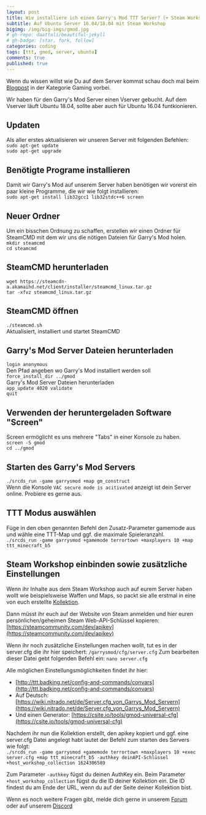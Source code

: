 ```yaml
---
layout: post
title: Wie installiere ich einen Garry's Mod TTT Server? (+ Steam Workshop)
subtitle: Auf Ubuntu Server 16.04/18.04 mit Steam Workshop
bigimg: /img/big-imgs/gmod.jpg
# gh-repo: daattali/beautiful-jekyll
# gh-badge: [star, fork, follow]
categories: coding
tags: [ttt, gmod, server, ubuntu]
comments: true
published: true
---
```


Wenn du wissen willst wie Du auf dem Server kommst schau doch mal beim [Blogpost](https://mvbuddies.de/projects/gaming/garrys-mod-ttt) in der Kategorie Gaming vorbei.

Wir haben für den Garry's Mod Server einen Vserver gebucht. Auf dem Vserver läuft Ubuntu 18.04, sollte aber auch für Ubuntu 16.04 funtkionieren.

## Updaten
Als aller erstes aktualisieren wir unseren Server mit folgenden Befehlen:  
`sudo apt-get update`  
`sudo apt-get upgrade`

## Benötigte Programe installieren
Damit wir Garry's Mod auf unserem Server haben benötigen wir vorerst ein paar kleine Programme, die wir wie folgt installieren:  
`sudo apt-get install lib32gcc1 lib32stdc++6 screen`

## Neuer Ordner
Um ein bisschen Ordnung zu schaffen, erstellen wir einen Ordner für SteamCMD mit dem wir uns die nötigen Dateien für Garry's Mod holen.  
`mkdir steamcmd`  
`cd steamcmd`

## SteamCMD herunterladen
`wget https://steamcdn-a.akamaihd.net/client/installer/steamcmd_linux.tar.gz`  
`tar -xfvz steamcmd_linux.tar.gz`

## SteamCMD öffnen
`./steamcmd.sh`  
Aktualisiert, installiert und startet SteamCMD

## Garry's Mod Server Dateien herunterladen
`login anonymous`  
Den Pfad angeben wo Garry's Mod installiert werden soll  
`force_install_dir ../gmod`  
Garry's Mod Server Dateien herunterladen  
`app_update 4020 validate`  
`quit`

## Verwenden der heruntergeladen Software "Screen"
Screen ermöglicht es uns mehrere "Tabs" in einer Konsole zu haben.  
`screen -S gmod`  
`cd ../gmod`

## Starten des Garry's Mod Servers
`./srcds_run -game garrysmod +map gm_construct`  
Wenn die Konsole `VAC secure mode is acitivated` anzeigt ist dein Server online. Probiere es gerne aus.

## TTT Modus auswählen
Füge in den oben genannten Befehl den Zusatz-Parameter gamemode aus und wähle eine TTT-Map und ggf. die maximale Spieleranzahl.  
`./srcds_run -game garrysmod +gamemode terrortown +maxplayers 10 +map ttt_minecraft_b5`

## Steam Workshop einbinden sowie zusätzliche Einstellungen
Wenn ihr Inhalte aus dem Steam Workshop auch auf eurem Server haben wollt wie beispielsweise Waffen und Maps, so packt sie alle erstmal in eine von euch erstellte [Kollektion](https://steamcommunity.com/sharedfiles/filedetails/?id=859405395).

Dann müsst ihr euch auf der Website von Steam anmelden und hier euren persönlichen/geheimen Steam Web-API-Schlüssel kopieren: [https://steamcommunity.com/dev/apikey](https://steamcommunity.com/dev/apikey)

Wenn ihr noch zusätzliche Einstellungen machen wollt, tut es in der server.cfg die ihr hier speichert: `/garrysmod/cfg/server.cfg`
Zum bearbeiten dieser Datei gebt folgenden Befehl ein: `nano server.cfg`

Alle möglichen Einstellungsmöglichkeiten findet ihr hier:
- [http://ttt.badking.net/config-and-commands/convars](http://ttt.badking.net/config-and-commands/convars)
- Auf Deutsch: [https://wiki.nitrado.net/de/Server.cfg_von_Garrys_Mod_Servern](https://wiki.nitrado.net/de/Server.cfg_von_Garrys_Mod_Servern)
- Und einen Generator: [https://csite.io/tools/gmod-universal-cfg](https://csite.io/tools/gmod-universal-cfg)

Nachdem ihr nun die Kollektion erstellt, den apikey kopiert und ggf. eine server.cfg Datei angelegt habt lautet der Befehl zum starten des Servers wie folgt:  
`./srcds_run -game garrysmod +gamemode terrortown +maxplayers 10 +exec server.cfg +map ttt_minecraft_b5 -authkey deinAPI-Schlüssel +host_workshop_collection 1624306589
`
  
Zum Parameter `-authkey` fügst du deinen AuthKey ein. Beim Parameter `+host_workshop_collection` fügst du die ID deiner Kollektion ein. Die ID findest du am Ende der URL, wenn du auf der Seite deiner Kollektion bist.

Wenn es noch weitere Fragen gibt, melde dich gerne in unserem [Forum](https://forum.mvbuddies.de) oder auf unserem [Discord](http://discord.mvbuddies.de)
